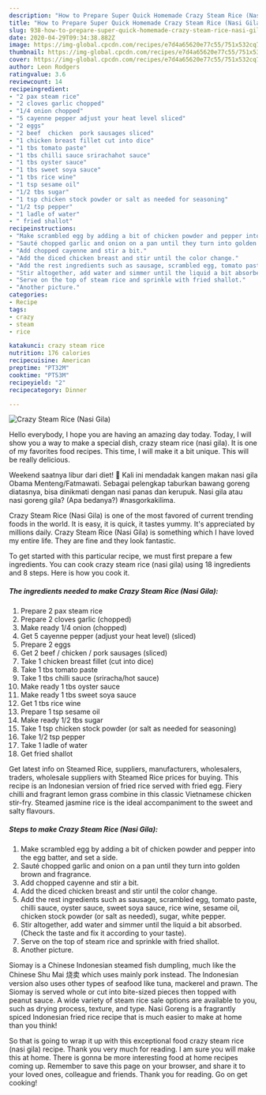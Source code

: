 ```yaml
---
description: "How to Prepare Super Quick Homemade Crazy Steam Rice (Nasi Gila)"
title: "How to Prepare Super Quick Homemade Crazy Steam Rice (Nasi Gila)"
slug: 938-how-to-prepare-super-quick-homemade-crazy-steam-rice-nasi-gila
date: 2020-04-29T09:34:38.882Z
image: https://img-global.cpcdn.com/recipes/e7d4a65620e77c55/751x532cq70/crazy-steam-rice-nasi-gila-recipe-main-photo.jpg
thumbnail: https://img-global.cpcdn.com/recipes/e7d4a65620e77c55/751x532cq70/crazy-steam-rice-nasi-gila-recipe-main-photo.jpg
cover: https://img-global.cpcdn.com/recipes/e7d4a65620e77c55/751x532cq70/crazy-steam-rice-nasi-gila-recipe-main-photo.jpg
author: Leon Rodgers
ratingvalue: 3.6
reviewcount: 14
recipeingredient:
- "2 pax steam rice"
- "2 cloves garlic chopped"
- "1/4 onion chopped"
- "5 cayenne pepper adjust your heat level sliced"
- "2 eggs"
- "2 beef  chicken  pork sausages sliced"
- "1 chicken breast fillet cut into dice"
- "1 tbs tomato paste"
- "1 tbs chilli sauce srirachahot sauce"
- "1 tbs oyster sauce"
- "1 tbs sweet soya sauce"
- "1 tbs rice wine"
- "1 tsp sesame oil"
- "1/2 tbs sugar"
- "1 tsp chicken stock powder or salt as needed for seasoning"
- "1/2 tsp pepper"
- "1 ladle of water"
- " fried shallot"
recipeinstructions:
- "Make scrambled egg by adding a bit of chicken powder and pepper into the egg batter, and set a side."
- "Sauté chopped garlic and onion on a pan until they turn into golden brown and fragrance."
- "Add chopped cayenne and stir a bit."
- "Add the diced chicken breast and stir until the color change."
- "Add the rest ingredients such as sausage, scrambled egg, tomato paste, chilli sauce, oyster sauce, sweet soya sauce, rice wine, sesame oil, chicken stock powder (or salt as needed), sugar, white pepper."
- "Stir altogether, add water and simmer until the liquid a bit absorbed. (Check the taste and fix it according to your taste)."
- "Serve on the top of steam rice and sprinkle with fried shallot."
- "Another picture."
categories:
- Recipe
tags:
- crazy
- steam
- rice

katakunci: crazy steam rice 
nutrition: 176 calories
recipecuisine: American
preptime: "PT32M"
cooktime: "PT53M"
recipeyield: "2"
recipecategory: Dinner

---
```



![Crazy Steam Rice (Nasi Gila)](https://img-global.cpcdn.com/recipes/e7d4a65620e77c55/751x532cq70/crazy-steam-rice-nasi-gila-recipe-main-photo.jpg)

Hello everybody, I hope you are having an amazing day today. Today, I will show you a way to make a special dish, crazy steam rice (nasi gila). It is one of my favorites food recipes. This time, I will make it a bit unique. This will be really delicious.

Weekend saatnya libur dari diet! 🤪 Kali ini mendadak kangen makan nasi gila Obama Menteng/Fatmawati. Sebagai pelengkap taburkan bawang goreng diatasnya, bisa dinikmati dengan nasi panas dan kerupuk. Nasi gila atau nasi goreng gila? (Apa bedanya?) #nasgorkakilima.

Crazy Steam Rice (Nasi Gila) is one of the most favored of current trending foods in the world. It is easy, it is quick, it tastes yummy. It's appreciated by millions daily. Crazy Steam Rice (Nasi Gila) is something which I have loved my entire life. They are fine and they look fantastic.


To get started with this particular recipe, we must first prepare a few ingredients. You can cook crazy steam rice (nasi gila) using 18 ingredients and 8 steps. Here is how you cook it.

<!--inarticleads1-->

##### The ingredients needed to make Crazy Steam Rice (Nasi Gila):

1. Prepare 2 pax steam rice
1. Prepare 2 cloves garlic (chopped)
1. Make ready 1/4 onion (chopped)
1. Get 5 cayenne pepper (adjust your heat level) (sliced)
1. Prepare 2 eggs
1. Get 2 beef / chicken / pork sausages (sliced)
1. Take 1 chicken breast fillet (cut into dice)
1. Take 1 tbs tomato paste
1. Take 1 tbs chilli sauce (sriracha/hot sauce)
1. Make ready 1 tbs oyster sauce
1. Make ready 1 tbs sweet soya sauce
1. Get 1 tbs rice wine
1. Prepare 1 tsp sesame oil
1. Make ready 1/2 tbs sugar
1. Take 1 tsp chicken stock powder (or salt as needed for seasoning)
1. Take 1/2 tsp pepper
1. Take 1 ladle of water
1. Get  fried shallot


Get latest info on Steamed Rice, suppliers, manufacturers, wholesalers, traders, wholesale suppliers with Steamed Rice prices for buying. This recipe is an Indonesian version of fried rice served with fried egg. Fiery chilli and fragrant lemon grass combine in this classic Vietnamese chicken stir-fry. Steamed jasmine rice is the ideal accompaniment to the sweet and salty flavours. 

<!--inarticleads2-->

##### Steps to make Crazy Steam Rice (Nasi Gila):

1. Make scrambled egg by adding a bit of chicken powder and pepper into the egg batter, and set a side.
1. Sauté chopped garlic and onion on a pan until they turn into golden brown and fragrance.
1. Add chopped cayenne and stir a bit.
1. Add the diced chicken breast and stir until the color change.
1. Add the rest ingredients such as sausage, scrambled egg, tomato paste, chilli sauce, oyster sauce, sweet soya sauce, rice wine, sesame oil, chicken stock powder (or salt as needed), sugar, white pepper.
1. Stir altogether, add water and simmer until the liquid a bit absorbed. (Check the taste and fix it according to your taste).
1. Serve on the top of steam rice and sprinkle with fried shallot.
1. Another picture.


Siomay is a Chinese Indonesian steamed fish dumpling, much like the Chinese Shu Mai 烧卖 which uses mainly pork instead. The Indonesian version also uses other types of seafood like tuna, mackerel and prawn. The Siomay is served whole or cut into bite-sized pieces then topped with peanut sauce. A wide variety of steam rice sale options are available to you, such as drying process, texture, and type. Nasi Goreng is a fragrantly spiced Indonesian fried rice recipe that is much easier to make at home than you think! 

So that is going to wrap it up with this exceptional food crazy steam rice (nasi gila) recipe. Thank you very much for reading. I am sure you will make this at home. There is gonna be more interesting food at home recipes coming up. Remember to save this page on your browser, and share it to your loved ones, colleague and friends. Thank you for reading. Go on get cooking!
